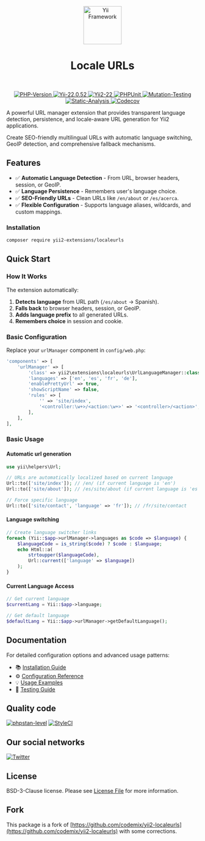 <p align="center">
    <a href="https://github.com/yii2-extensions/localeurls" target="_blank">
        <img src="https://www.yiiframework.com/image/yii_logo_light.svg" height="100px;" alt="Yii Framework">
    </a>
    <h1 align="center">Locale URLs</h1>
    <br>
</p>

<p align="center">
    <a href="https://www.php.net/releases/8.1/en.php" target="_blank">
        <img src="https://img.shields.io/badge/PHP-%3E%3D8.1-787CB5" alt="PHP-Version">
    </a>
    <a href="https://github.com/yiisoft/yii2/tree/2.0.52" target="_blank">
        <img src="https://img.shields.io/badge/Yii2%20-2.0.52-blue" alt="Yii-22.0.52">
    </a>
    <a href="https://github.com/yiisoft/yii2/tree/22.0" target="_blank">
        <img src="https://img.shields.io/badge/Yii2%20-22-blue" alt="Yii2-22">
    </a>
    <a href="https://github.com/yii2-extensions/localeurls/actions/workflows/build.yml" target="_blank">
        <img src="https://github.com/yii2-extensions/localeurls/actions/workflows/build.yml/badge.svg" alt="PHPUnit">
    </a>
    <a href="https://dashboard.stryker-mutator.io/reports/github.com/yii2-extensions/localeurls/main" target="_blank">
        <img src="https://img.shields.io/endpoint?style=flat&url=https%3A%2F%2Fbadge-api.stryker-mutator.io%2Fgithub.com%2Fyii2-extensions%2Flocaleurls%2Fmain" alt="Mutation-Testing">
    </a>    
    <a href="https://github.com/yii2-extensions/localeurls/actions/workflows/static.yml" target="_blank">        
        <img src="https://github.com/yii2-extensions/localeurls/actions/workflows/static.yml/badge.svg" alt="Static-Analysis">
    </a>
    <a href="https://codecov.io/gh/yii2-extensions/localeurls" target="_blank">
        <img src="https://codecov.io/gh/yii2-extensions/localeurls/graph/badge.svg?token=hLDHtLBgqV" alt="Codecov">
    </a>   
</p>

A powerful URL manager extension that provides transparent language detection, persistence, and locale-aware URL
generation for Yii2 applications.

Create SEO-friendly multilingual URLs with automatic language switching, GeoIP detection, and comprehensive fallback 
mechanisms.

## Features

- ✅ **Automatic Language Detection** - From URL, browser headers, session, or GeoIP.
- ✅ **Language Persistence** - Remembers user's language choice.
- ✅ **SEO-Friendly URLs** - Clean URLs like `/en/about` or `/es/acerca`.
- ✅ **Flexible Configuration** - Supports language aliases, wildcards, and custom mappings.

### Installation

```bash
composer require yii2-extensions/localeurls
```

## Quick Start

### How It Works

The extension automatically:

1. **Detects language** from URL path (`/es/about` → Spanish).
2. **Falls back** to browser headers, session, or GeoIP.
3. **Adds language prefix** to all generated URLs.
4. **Remembers choice** in session and cookie.

### Basic Configuration

Replace your `urlManager` component in `config/web.php`:

```php
'components' => [
    'urlManager' => [
        'class' => yii2\extensions\localeurls\UrlLanguageManager::class,
        'languages' => ['en', 'es', 'fr', 'de'],
        'enablePrettyUrl' => true,
        'showScriptName' => false,
        'rules' => [
            '' => 'site/index',
            '<controller:\w+>/<action:\w+>' => '<controller>/<action>',
        ],
    ],
],
```

### Basic Usage

#### Automatic url generation

```php
use yii\helpers\Url;

// URLs are automatically localized based on current language
Url::to(['site/index']); // /en/ (if current language is 'en')
Url::to(['site/about']); // /es/site/about (if current language is 'es')

// Force specific language
Url::to(['site/contact', 'language' => 'fr']); // /fr/site/contact
```

#### Language switching

```php
// Create language switcher links
foreach (Yii::$app->urlManager->languages as $code => $language) {
    $languageCode = is_string($code) ? $code : $language;
    echo Html::a(
        strtoupper($languageCode), 
        Url::current(['language' => $language])
    );
}
```

#### Current Language Access

```php
// Get current language
$currentLang = Yii::$app->language;

// Get default language
$defaultLang = Yii::$app->urlManager->getDefaultLanguage();
```

## Documentation

For detailed configuration options and advanced usage patterns:

- 📚 [Installation Guide](docs/installation.md)
- ⚙️ [Configuration Reference](docs/configuration.md) 
- 💡 [Usage Examples](docs/examples.md)
- 🧪 [Testing Guide](docs/testing.md)

## Quality code

[![phpstan-level](https://img.shields.io/badge/PHPStan%20level-max-blue)](https://github.com/yii2-extensions/localeurls/actions/workflows/static.yml)
[![StyleCI](https://github.styleci.io/repos/711867018/shield?branch=main)](https://github.styleci.io/repos/711867018?branch=main)

## Our social networks

[![Twitter](https://img.shields.io/badge/twitter-follow-1DA1F2?logo=twitter&logoColor=1DA1F2&labelColor=555555?style=flat)](https://twitter.com/Terabytesoftw)

## License

BSD-3-Clause license. Please see [License File](LICENSE.md) for more information.

## Fork 

This package is a fork of [https://github.com/codemix/yii2-localeurls](https://github.com/codemix/yii2-localeurls) with some corrections.
